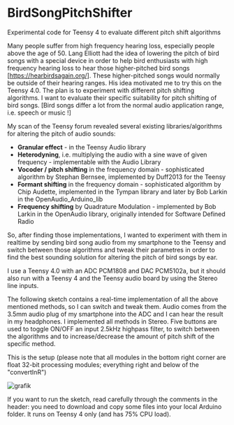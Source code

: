 # BirdSongPitchShifter
Experimental code for Teensy 4 to evaluate different pitch shift algorithms

Many people suffer from high frequency hearing loss, especially people above the age of 50. Lang Elliott had the idea of lowering the pitch of bird songs with a special device in order to help bird enthusiasts with high frequency hearing loss to hear those higher-pitched bird songs [https://hearbirdsagain.org/]. These higher-pitched songs would normally be outside of their hearing ranges. His idea motivated me to try this on the Teensy 4.0. The plan is to experiment with different pitch shifting algorithms. I want to evaluate their specific suitability for pitch shifting of bird songs. [Bird songs differ a lot from the normal audio application range, i.e. speech or music !]

My scan of the Teensy forum revealed several existing libraries/algorithms for altering the pitch of audio sounds:


* **Granular effect** - in the Teensy Audio library
* **Heterodyning**, i.e. multiplying the audio with a sine wave of given frequency - implementable with the Audio Library
* **Vocoder / pitch shifting** in the frequency domain - sophisticated algorithm by Stephan Bernsee, implemented by Duff2013 for the Teensy
* **Formant shifting** in the frequency domain - sophisticated algorithm by Chip Audette, implemented in the Tympan library and later by Bob Larkin in the OpenAudio_Arduino_lib
* **Frequency shifting** by Quadrature Modulation - implemented by Bob Larkin in the OpenAudio library, originally intended for Software Defined Radio 



So, after finding those implementations, I wanted to experiment with them in realtime by sending bird song audio from my smartphone to the Teensy and switch between those algorithms and tweak their parametres in order to find the best sounding solution for altering the pitch of bird songs by ear.

I use a Teensy 4.0 with an ADC PCM1808 and DAC PCM5102a, but it should also run with a Teensy 4 and the Teensy audio board by using the Stereo line inputs.

The following sketch contains a real-time implementation of all the above mentioned methods, so I can switch and tweak them. Audio comes from the 3.5mm audio plug of my smartphone into the ADC and I can hear the result in my headphones. I implemented all methods in Stereo. Five buttons are used to toggle ON/OFF an input 2.5kHz highpass filter, to switch between the algorithms and to increase/decrease the amount of pitch shift of the specific method.

This is the setup (please note that all modules in the bottom right corner are float 32-bit processing modules; everything right and below of the "convertInR")

![grafik](https://user-images.githubusercontent.com/14326464/181578675-f4bb46a2-99e4-4e08-8506-0f7c6fb2127d.png)

If you want to run the sketch, read carefully through the comments in the header: you need to download and copy some files into your local Arduino folder. It runs on Teensy 4 only (and has 75% CPU load). 

